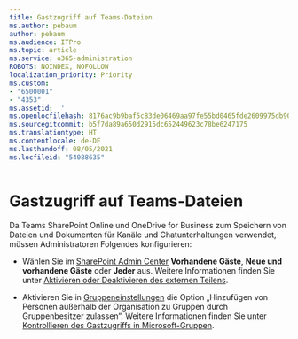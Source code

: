```yaml
---
title: Gastzugriff auf Teams-Dateien
ms.author: pebaum
author: pebaum
ms.audience: ITPro
ms.topic: article
ms.service: o365-administration
ROBOTS: NOINDEX, NOFOLLOW
localization_priority: Priority
ms.custom:
- "6500001"
- "4353"
ms.assetid: ''
ms.openlocfilehash: 8176ac9b9baf5c83de06469aa97fe55bd0465fde2609975db90e361fb88343f9
ms.sourcegitcommit: b5f7da89a650d2915dc652449623c78be6247175
ms.translationtype: HT
ms.contentlocale: de-DE
ms.lasthandoff: 08/05/2021
ms.locfileid: "54088635"
---
```

# <a name="guest-access-to-teams-files"></a>Gastzugriff auf Teams-Dateien

Da Teams SharePoint Online und OneDrive for Business zum Speichern von Dateien und Dokumenten für Kanäle und Chatunterhaltungen verwendet, müssen Administratoren Folgendes konfigurieren:

- Wählen Sie im [SharePoint Admin Center](https://admin.microsoft.com/sharepoint?page=sharing&modern=true) **Vorhandene Gäste**, **Neue und vorhandene Gäste** oder **Jeder** aus. Weitere Informationen finden Sie unter [Aktivieren oder Deaktivieren des externen Teilens](https://docs.microsoft.com/sharepoint/turn-external-sharing-on-or-off).

- Aktivieren Sie in [Gruppeneinstellungen](https://admin.microsoft.com/Adminportal/Home?source=applauncher#/Settings/Services/:/Settings/L1/O365Groups) die Option „Hinzufügen von Personen außerhalb der Organisation zu Gruppen durch Gruppenbesitzer zulassen“. Weitere Informationen finden Sie unter [Kontrollieren des Gastzugriffs in Microsoft-Gruppen](https://docs.microsoft.com/microsoftteams/teams-dependencies#control-guest-access-in-office-365-groups).
